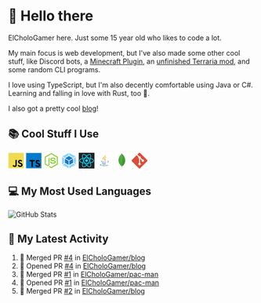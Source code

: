# 👋 Hello there

ElCholoGamer here. Just some 15 year old who likes to code a lot.

My main focus is web development, but I've also made some other cool stuff, like Discord bots, a [Minecraft Plugin](https://www.spigotmc.org/resources/userlogin.80669/), an [unfinished Terraria mod](https://github.com/ElCholoGamer/GamerClass), and some random CLI programs.

I love using TypeScript, but I'm also decently comfortable using Java or C#. Learning and falling in love with Rust, too 🦀.

I also got a pretty cool [blog](https://blog.elchologamer.me/)!

## 📚 Cool Stuff I Use

![JavaScript](https://raw.githubusercontent.com/ElCholoGamer/ElCholoGamer/master/icons/javascript.png)
![TypeScript](https://raw.githubusercontent.com/ElCholoGamer/ElCholoGamer/master/icons/typescript.png)
![Node.js](https://raw.githubusercontent.com/ElCholoGamer/ElCholoGamer/master/icons/node.png)
![Webpack](https://raw.githubusercontent.com/ElCholoGamer/ElCholoGamer/master/icons/webpack.png)
![React](https://raw.githubusercontent.com/ElCholoGamer/ElCholoGamer/master/icons/react.png)
![Java](https://raw.githubusercontent.com/ElCholoGamer/ElCholoGamer/master/icons/java.png)
![MongoDB](https://raw.githubusercontent.com/ElCholoGamer/ElCholoGamer/master/icons/mongodb.png)
![Git](https://raw.githubusercontent.com/ElCholoGamer/ElCholoGamer/master/icons/git.png)

## 💻 My Most Used Languages

![GitHub Stats](https://github-readme-stats.vercel.app/api/top-langs?username=ElCholoGamer&theme=tokyonight)

## 📰 My Latest Activity

<!--START_SECTION:activity-->

1. 🎉 Merged PR [#4](https://github.com/ElCholoGamer/blog/pull/4) in [ElCholoGamer/blog](https://github.com/ElCholoGamer/blog)
2. 💪 Opened PR [#4](https://github.com/ElCholoGamer/blog/pull/4) in [ElCholoGamer/blog](https://github.com/ElCholoGamer/blog)
3. 🎉 Merged PR [#1](https://github.com/ElCholoGamer/pac-man/pull/1) in [ElCholoGamer/pac-man](https://github.com/ElCholoGamer/pac-man)
4. 💪 Opened PR [#1](https://github.com/ElCholoGamer/pac-man/pull/1) in [ElCholoGamer/pac-man](https://github.com/ElCholoGamer/pac-man)
5. 🎉 Merged PR [#2](https://github.com/ElCholoGamer/blog/pull/2) in [ElCholoGamer/blog](https://github.com/ElCholoGamer/blog)
<!--END_SECTION:activity-->
